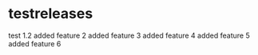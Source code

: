 # testreleases
test 1.2
added feature 2
added feature 3
added feature 4
added feature 5
added feature 6
